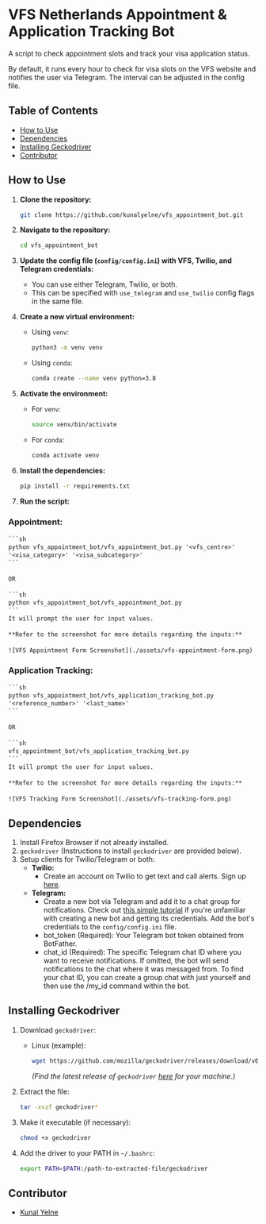 # VFS Netherlands Appointment & Application Tracking Bot

A script to check appointment slots and track your visa application status.

By default, it runs every hour to check for visa slots on the VFS website and notifies the user via Telegram. The interval can be adjusted in the config file.

## Table of Contents

- [How to Use](#how-to-use)
- [Dependencies](#dependencies)
- [Installing Geckodriver](#installing-geckodriver)
- [Contributor](#contributor)

## How to Use

1. **Clone the repository:**
    ```sh
    git clone https://github.com/kunalyelne/vfs_appointment_bot.git
    ```

2. **Navigate to the repository:**
    ```sh
    cd vfs_appointment_bot
    ```

3. **Update the config file (`config/config.ini`) with VFS, Twilio, and Telegram credentials:**
    - You can use either Telegram, Twilio, or both.
    - This can be specified with `use_telegram` and `use_twilio` config flags in the same file.

4. **Create a new virtual environment:**
    - Using `venv`:
      ```sh
      python3 -m venv venv
      ```
    - Using `conda`:
      ```sh
      conda create --name venv python=3.8
      ```

5. **Activate the environment:**
    - For `venv`:
      ```sh
      source venv/bin/activate
      ```
    - For `conda`:
      ```sh
      conda activate venv
      ```

6. **Install the dependencies:**
    ```sh
    pip install -r requirements.txt
    ```

7. **Run the script:**

### Appointment:
    ```sh
    python vfs_appointment_bot/vfs_appointment_bot.py '<vfs_centre>' '<visa_category>' '<visa_subcategory>'
    ```

    OR

    ```sh
    python vfs_appointment_bot/vfs_appointment_bot.py
    ```
    It will prompt the user for input values.

    **Refer to the screenshot for more details regarding the inputs:**

    ![VFS Appointment Form Screenshot](./assets/vfs-appointment-form.png)

### Application Tracking:
    ```sh
    python vfs_appointment_bot/vfs_application_tracking_bot.py '<reference_number>' '<last_name>'
    ```

    OR

    ```sh
    vfs_appointment_bot/vfs_application_tracking_bot.py
    ```
    It will prompt the user for input values.

    **Refer to the screenshot for more details regarding the inputs:**

    ![VFS Tracking Form Screenshot](./assets/vfs-tracking-form.png)

## Dependencies

1. Install Firefox Browser if not already installed.
2. `geckodriver` (Instructions to install `geckodriver` are provided below).
3. Setup clients for Twilio/Telegram or both:
    - **Twilio:**
      - Create an account on Twilio to get text and call alerts. Sign up [here](https://www.twilio.com/try-twilio).
    - **Telegram:**
      - Create a new bot via Telegram and add it to a chat group for notifications. Check out [this simple tutorial](https://medium.com/codex/using-python-to-send-telegram-messages-in-3-simple-steps-419a8b5e5e2) if you're unfamiliar with creating a new bot and getting its credentials. Add the bot's credentials to the `config/config.ini` file.
      - bot_token (Required): Your Telegram bot token obtained from BotFather.
      - chat_id (Required): The specific Telegram chat ID where you want to receive notifications. If omitted, the bot will send notifications to the chat where it was messaged from. To find your chat ID, you can create a group chat with just yourself and then use the /my_id command within the bot.

## Installing Geckodriver

1. Download `geckodriver`:
    - Linux (example):
      ```sh
      wget https://github.com/mozilla/geckodriver/releases/download/v0.18.0/geckodriver-v0.18.0-linux64.tar.gz
      ```
      *(Find the latest release of `geckodriver` [here](https://github.com/mozilla/geckodriver/releases) for your machine.)*

2. Extract the file:
    ```sh
    tar -xvzf geckodriver*
    ```

3. Make it executable (if necessary):
    ```sh
    chmod +x geckodriver
    ```

4. Add the driver to your PATH in `~/.bashrc`:
    ```sh
    export PATH=$PATH:/path-to-extracted-file/geckodriver
    ```

## Contributor

- [Kunal Yelne](https://github.com/kunalyelne/)
